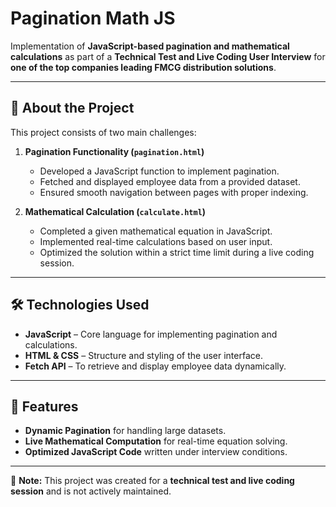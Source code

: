 # Pagination Math JS  

Implementation of **JavaScript-based pagination and mathematical calculations** as part of a **Technical Test and Live Coding User Interview** for **one of the top companies leading FMCG distribution solutions**.  

---

## 📖 About the Project  

This project consists of two main challenges:  

1. **Pagination Functionality (`pagination.html`)**  
   - Developed a JavaScript function to implement pagination.  
   - Fetched and displayed employee data from a provided dataset.  
   - Ensured smooth navigation between pages with proper indexing.  

2. **Mathematical Calculation (`calculate.html`)**  
   - Completed a given mathematical equation in JavaScript.  
   - Implemented real-time calculations based on user input.  
   - Optimized the solution within a strict time limit during a live coding session.  

---

## 🛠️ Technologies Used  

- **JavaScript** – Core language for implementing pagination and calculations.  
- **HTML & CSS** – Structure and styling of the user interface.  
- **Fetch API** – To retrieve and display employee data dynamically.  

---

## 🚀 Features  

- **Dynamic Pagination** for handling large datasets.  
- **Live Mathematical Computation** for real-time equation solving.  
- **Optimized JavaScript Code** written under interview conditions.  

---

📌 **Note:** This project was created for a **technical test and live coding session** and is not actively maintained.  
